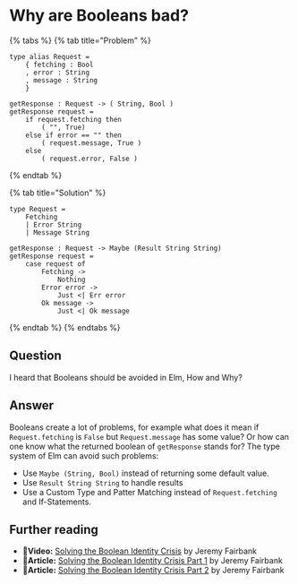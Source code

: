 # Why are Booleans bad?

{% tabs %}
{% tab title="Problem" %}
```text
type alias Request =
    { fetching : Bool
    , error : String
    , message : String
    }

getResponse : Request -> ( String, Bool )
getResponse request =
    if request.fetching then
        ( "", True)
    else if error == "" then
        ( request.message, True )
    else
        ( request.error, False )
```
{% endtab %}

{% tab title="Solution" %}
```text
type Request =
    Fetching
    | Error String
    | Message String

getResponse : Request -> Maybe (Result String String)
getResponse request =
    case request of
        Fetching ->
            Nothing
        Error error ->
            Just <| Err error
        Ok message ->
            Just <| Ok message
```
{% endtab %}
{% endtabs %}

## Question

I heard that Booleans should be avoided in Elm, How and Why?

## Answer

Booleans create a lot of problems, for example what does it mean if `Request.fetching` is `False` but `Request.message` has some value? Or how can one know what the returned boolean of `getResponse` stands for? The type system of Elm can avoid such problems:

* Use `Maybe (String, Bool)` instead of returning some default value.
* Use `Result String String` to handle results
* Use a Custom Type and Patter Matching instead of `Request.fetching` and If-Statements.

## Further reading

* 🎥**Video:** [Solving the Boolean Identity Crisis](https://www.youtube.com/watch?v=8Af1bh-BVY8) by Jeremy Fairbank
* 📄**Article:** [Solving the Boolean Identity Crisis Part 1](https://programming-elm.com/blog/2019-05-20-solving-the-boolean-identity-crisis-part-1/) by Jeremy Fairbank
* 📄**Article:** [Solving the Boolean Identity Crisis Part 2](https://programming-elm.com/blog/2019-05-30-solving-the-boolean-identity-crisis-part-2/) by Jeremy Fairbank

